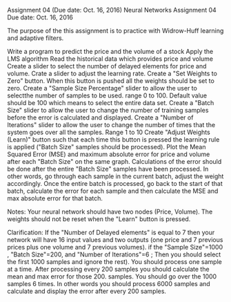 Assignment 04 (Due date: Oct. 16, 2016)
Neural Networks
Assignment 04
Due date: Oct. 16, 2016

The purpose of the this assignment is to practice with Widrow-Huff learning and adaptive filters.

Write a program to predict the price and the volume of a stock
Apply the LMS algorithm
Read the historical data which provides price and volume
Create a slider to select the number of delayed elements for price and volume.
Crate a slider to adjust the learning rate.
Create a "Set Weights to Zero" button. When this button is pushed all the weights should be set to zero.
Create a "Sample Size Percentage" slider to allow the user to selectthe number of samples to be used. range 0 to 100. Default value should be 100 which means to select the entire data set.
Create a "Batch Size" slider to allow the user to change the number of training samples before the error is calculated and displayed.
Create a "Number of Iterations" slider to allow the user to change the number of times that the system goes over all the samples. Range 1 to 10
Create "Adjust Weights (Learn)" button such that each time this button is pressed the  learning rule is applied ("Batch Size" samples should be processed).
Plot the Mean Squared Error (MSE) and maximum absolute error for price and volume after each "Batch Size" on the same graph. Calculations of the error should be done after the entire "Batch Size" samples have been processed. In other words, go through each sample in the current batch, adjust the weight accordingly. Once the entire batch is processed, go back to the start of that batch, calculate the error for each sample and then calculate the MSE and max absolute error for that batch.

Notes:
Your neural network should have two nodes (Price, Volume).
The weights should not be reset when the "Learn" button is pressed.


Clarification:
If the "Number of Delayed elements" is equal to 7 then your network will have 16 input values and two outputs (one price and 7 previous prices plus one volume and 7 previous volumes).
if the "Sample Size"=1000 , "Batch Size"=200, and "Number of Iterations"=6 ; Then you should select the first 1000 samples and ignore the rest). You should process one sample at a time. After processing every 200 samples you should calculate the mean and max error for those 200. samples. You should go over the 1000 samples 6 times. In other words you should process 6000 samples and calculate and display the error after every 200 samples.
